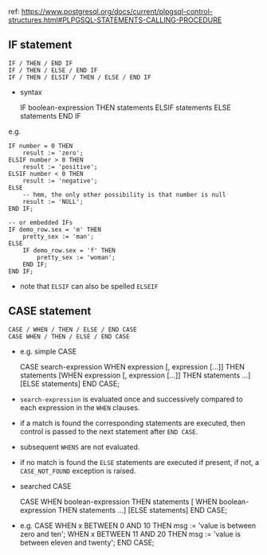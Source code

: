 
ref: https://www.postgresql.org/docs/current/plpgsql-control-structures.html#PLPGSQL-STATEMENTS-CALLING-PROCEDURE

## IF statement

    IF / THEN / END IF
    IF / THEN / ELSE / END IF
    IF / THEN / ELSIF / THEN / ELSE / END IF

-  syntax

    IF boolean-expression THEN
        statements
    ELSIF
        statements
    ELSE
        statements
    END IF 

e.g.

    IF number = 0 THEN
        result := 'zero';
    ELSIF number > 0 THEN
        result := 'positive';
    ELSIF number < 0 THEN
        result := 'negative';
    ELSE
        -- hmm, the only other possibility is that number is null
        result := 'NULL';
    END IF;

    -- or embedded IFs
    IF demo_row.sex = 'm' THEN
        pretty_sex := 'man';
    ELSE
        IF demo_row.sex = 'f' THEN
            pretty_sex := 'woman';
        END IF;
    END IF;

    
        
- note that `ELSIF` can also be spelled `ELSEIF`
        
## CASE statement

    CASE / WHEN / THEN / ELSE / END CASE
    CASE WHEN / THEN / ELSE / END CASE

- e.g. simple CASE

    CASE search-expression
        WHEN expression [, expression [...]] THEN
            statements
        [WHEN expression [, expression [...]] THEN
            statements
        ...]
        [ELSE
            statements]
    END CASE;

- `search-expression` is evaluated once and successively compared to each expression in the `WHEN` clauses.
- if a match is found the corresponding statements are executed, then control is passed to the next statement after `END CASE`. 
- subsequent `WHENS` are not evaluated.
- if no match is found the `ELSE` statements are executed if present, if not, a `CASE_NOT_FOUND` exception is raised.

- searched CASE

    CASE 
        WHEN boolean-expression THEN
            statements
        [ WHEN boolean-expression THEN
            statements
        ...]
        [ELSE
            statements]
    END CASE;


- e.g. 
    CASE
    WHEN x BETWEEN 0 AND 10 THEN
        msg := 'value is between zero and ten';
    WHEN x BETWEEN 11 AND 20 THEN
        msg := 'value is between eleven and twenty';
END CASE;
